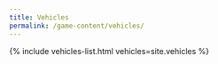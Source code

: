 ```yaml
---
title: Vehicles
permalink: /game-content/vehicles/
---
```


{% include vehicles-list.html vehicles=site.vehicles %}
